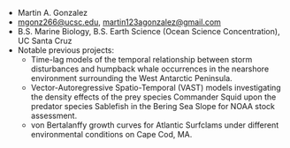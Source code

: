 - Martin A. Gonzalez
- mgonz266@ucsc.edu, martin123agonzalez@gmail.com
- B.S. Marine Biology, B.S. Earth Science (Ocean Science Concentration), UC Santa Cruz
- Notable previous projects:
  - Time-lag models of the temporal relationship between storm disturbances and humpback whale occurrences in the nearshore environment surrounding the West Antarctic Peninsula. 
  - Vector-Autoregressive Spatio-Temporal (VAST) models investigating the density effects of the prey species Commander Squid upon the predator species Sablefish in the Bering Sea Slope for NOAA stock assessment.
  - von Bertalanffy growth curves for Atlantic Surfclams under different environmental conditions on Cape Cod, MA.
